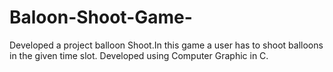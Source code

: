 # Baloon-Shoot-Game-
 Developed a project balloon Shoot.In this game a user has to shoot balloons in the given time slot. Developed using Computer Graphic in C.
